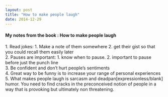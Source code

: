 ```yaml
---
layout: post
title: "How to make people laugh"
date: 2014-12-29
---
```


<h4>My notes from the book : How to make people laugh </h4>
1. Read jokes: 
    1. Make a note of them somewhere
    2. get their gist so that you could recall them easily later<br>
2. Pauses are important:  
    1. know when to pause. 
    2. important to pause before just the punch line<br>
3. Be confident and don’t hurt people’s sentiments<br>
4. Great way to be funny is to increase your range of personal experiences<br>
5. What makes people laugh is sarcasm and deadpan[expressionless/blank] humor. You need to find cracks in the preconceived notion of people in a way that is provoking but ultimately non threatening.
